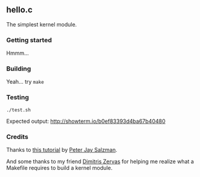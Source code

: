 hello.c
---

The simplest kernel module.

### Getting started

Hmmm...

### Building

Yeah... try `make`

### Testing

`./test.sh`

Expected output: http://showterm.io/b0ef83393d4ba67b40480

### Credits

Thanks to [this tutorial](http://www.tldp.org/LDP/lkmpg/2.6/html/) by [Peter Jay Salzman](http://dirac.org/).

And some thanks to my friend [Dimitris Zervas](http://dzervas.gr/) for helping me realize what a Makefile
requires to build a kernel module.

